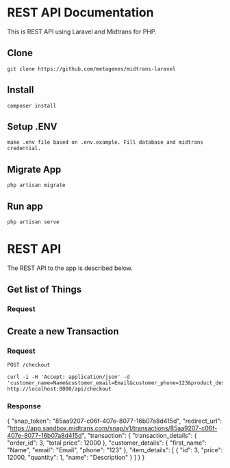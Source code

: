 # REST API Documentation

This is REST API using Laravel and Midtrans for PHP. 

## Clone 

    git clone https://github.com/metagenes/midtrans-laravel


## Install

    composer install

## Setup .ENV

    make .env file based on .env.example. Fill database and midtrans credential.

## Migrate App

    php artisan migrate

## Run app

    php artisan serve


# REST API

The REST API to the app is described below.

## Get list of Things

### Request

## Create a new Transaction

### Request

`POST /checkout`

    curl -i -H 'Accept: application/json' -d 'customer_name=Name&customer_email=Email&customer_phone=123&product_description=description&total_price=12000' http://localhost:8000/api/checkout

### Response

   {
    "snap_token": "85aa9207-c06f-407e-8077-16b07a8d415d",
    "redirect_url": "https://app.sandbox.midtrans.com/snap/v1/transactions/85aa9207-c06f-407e-8077-16b07a8d415d",
    "transaction": {
        "transaction_details": {
            "order_id": 3,
            "total price": 12000
        },
        "customer_details": {
            "first_name": "Name",
            "email": "Email",
            "phone": "123"
        },
        "item_details": [
            {
                "id": 3,
                "price": 12000,
                "quantity": 1,
                "name": "Description"
            }
        ]
    }
}

